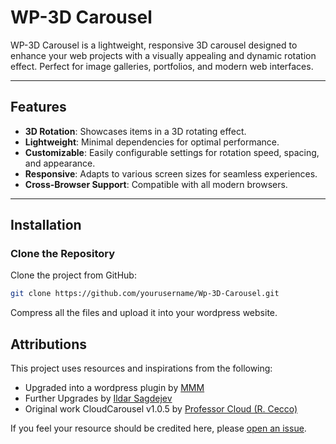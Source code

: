 # WP-3D Carousel

WP-3D Carousel is a lightweight, responsive 3D carousel designed to enhance your web projects with a visually appealing and dynamic rotation effect. Perfect for image galleries, portfolios, and modern web interfaces.

---

## Features

- **3D Rotation**: Showcases items in a 3D rotating effect.
- **Lightweight**: Minimal dependencies for optimal performance.
- **Customizable**: Easily configurable settings for rotation speed, spacing, and appearance.
- **Responsive**: Adapts to various screen sizes for seamless experiences.
- **Cross-Browser Support**: Compatible with all modern browsers.

---

## Installation

### Clone the Repository
Clone the project from GitHub:
```bash
git clone https://github.com/yourusername/Wp-3D-Carousel.git
```
Compress all the files and upload it into your wordpress website.

## Attributions

This project uses resources and inspirations from the following:

- Upgraded into a wordpress plugin by [MMM](https://mmm.sh)
- Further Upgrades by [Ildar Sagdejev](https://specious.github.io)
- Original work CloudCarousel v1.0.5 by [Professor Cloud (R. Cecco)](https://www.professorcloud.com)

If you feel your resource should be credited here, please [open an issue](https://github.com/encryptoday/Wp-3D-Carousel/issues).
